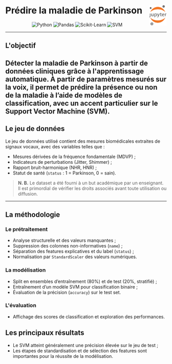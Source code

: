 # **Prédire la maladie de Parkinson**<a href="../../"><img align="right" src="https://github.com/MiKL5/Python/blob/master/assets/logo/Jupyter.svg" alt="Jupyter" height="64px"></a>
<div align="center">

![Python](https://img.shields.io/badge/python-3.13-blue?style=flat&logo=python&logoColor=ffd43b) 
![Pandas](https://img.shields.io/badge/pandas-Data_Analysis-150458?style=flat&logo=pandas&logoColor=white) 
![Scikit-Learn](https://img.shields.io/badge/scikit--learn-Machine_Learning-F7931E?style=flat&logo=scikit-learn&logoColor=white) 
![SVM](https://img.shields.io/badge/SVM-Classification-EE4C2C?style=flat&logo=scikit-learn&logoColor=white)
<!-- ![MIT License](https://img.shields.io/badge/License-MIT-blue.svg) -->

</div><hr>

## **L'objectif**
Détecter la maladie de Parkinson à partir de données cliniques grâce à l'apprentissage automatique. À partir de paramètres mesurés sur la voix, il permet de prédire la présence ou non de la maladie à l’aide de modèles de classification, avec un accent particulier sur le Support Vector Machine (SVM).
---
## **Le jeu de données**
Le jeu de données utilisé contient des mesures biomédicales extraites de signaux vocaux, avec des variables telles que :
* Mesures dérivées de la fréquence fondamentale (MDVP) ;
* Indicateurs de perturbations (Jitter, Shimmer) ;
* Rapport bruit-harmonique (NHR, HNR) ;
* Statut de santé (`status` : 1 = Parkinson, 0 = sain).

> **N. B.** Le dataset a été fourni à un but académique par un enseignant. Il est primordial de vérifier les droits associés avant toute utilisation ou diffusion.
___
## **La méthodologie**
### **Le prétraitement**
* Analyse structurelle et des valeurs manquantes ;
* Suppression des colonnes non-informatives (`name`) ;
* Séparation des features explicatives et du label (`status`) ;
* Normalisation par `StandardScaler` des valeurs numériques.
### **La modélisation**
* Split en ensembles d’entraînement (80%) et de test (20%, stratifié) ;
* Entraînement d’un modèle SVM pour classification binaire ;
* Évaluation de la précision (`accuracy`) sur le test set.
### **L'évaluation**
* Affichage des scores de classification et exploration des performances.
## **Les principaux résultats**
* Le SVM atteint généralement une précision élevée sur le jeu de test ;
* Les étapes de standardisation et de sélection des features sont importantes pour la réussite de la modélisation.
